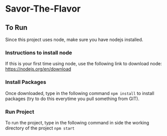 # Savor-The-Flavor

## To Run

Since this project uses node, make sure you have nodejs installed.

### Instructions to install node

If this is your first time using node, use the following link to download node:
https://nodejs.org/en/download

### Install Packages

Once downloaded, type in the following command `npm install` to install packages (try to do this everytime you pull something from GIT).

### Run Project

To run the project, type in the following command in side the working directory of the project `npm start`
